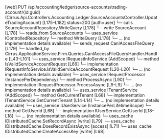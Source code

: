 [web] PUT /api/accounting/ledger/source-accounts/trading-account/{id:guid}  (Cirrus.Api.Controllers.Accounting.Ledger.SourceAccountsController.UpdateTradingAccount)  [L175–L182] status=200 [auth=user]
  └─ calls SourceAccountRepository.WriteQuery [L178]
  └─ write SourceAccount [L178]
    └─ reads_from SourceAccounts
  └─ uses_service IControlledRepository<SourceAccount>
    └─ method WriteQuery [L178]
      └─ ... (no implementation details available)
  └─ sends_request CanIAccessFileQuery [L179]
    └─ handled_by Cirrus.ApplicationService.Firm.Queries.CanIAccessFileQueryHandler.Handle [L43–L101]
      └─ uses_service IRequestInfoService (AddScoped)
        └─ method IsValidServiceAccountRequest [L66]
          └─ implementation IRequestInfoService.IsValidServiceAccountRequest [L20-L20]
          └─ ... (no implementation details available)
      └─ uses_service IRequestProcessor (InstancePerDependency)
        └─ method ProcessAsync [L90]
          └─ implementation IRequestProcessor.ProcessAsync [L9-L9]
          └─ ... (no implementation details available)
      └─ uses_service ITenantService (AddScoped)
        └─ method GetCurrentTenant [L68]
          └─ implementation ITenantService.GetCurrentTenant [L14-L14]
          └─ ... (no implementation details available)
      └─ uses_service IUserService (InstancePerLifetimeScope)
        └─ method GetUserId [L68]
          └─ implementation IUserService.GetUserId [L18-L18]
          └─ ... (no implementation details available)
      └─ uses_cache IDistributedCache.SetRecordAsync [write] [L79]
      └─ uses_cache IDistributedCache.DoesRecordExistAsync [access] [L71]
      └─ uses_cache IDistributedCache.CreateAccessKey [write] [L68]

